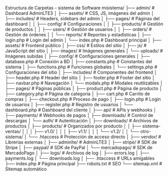 Estructura de Carpetas - sistema de Software
misistema/
├── admin/                          # Dashboard AdminLTE3
│   ├── assets/                     # CSS, JS, imágenes del admin
│   ├── includes/                   # Headers, sidebars del admin
│   ├── pages/                      # Páginas del dashboard
│   │   ├── config/                 # Configuraciones
│   │   ├── products/               # Gestión de productos
│   │   ├── users/                  # Gestión de usuarios
│   │   ├── orders/                 # Gestión de órdenes
│   │   └── reports/                # Reportes y estadísticas
│   ├── login.php                   # Login del admin
│   └── index.php                   # Dashboard principal
│
├── assets/                         # Frontend público
│   ├── css/                        # Estilos del sitio
│   ├── js/                         # JavaScript del sitio
│   ├── images/                     # Imágenes generales
│   └── uploads/                    # Imágenes subidas
│
├── config/                         # Configuraciones generales
│   ├── database.php                # Conexión a BD
│   ├── constants.php               # Constantes del sistema
│   ├── functions.php               # Funciones globales
│   └── settings.php                # Configuraciones del sitio
│
├── includes/                       # Componentes del frontend
│   ├── header.php                  # Header del sitio
│   ├── footer.php                  # Footer del sitio
│   ├── navbar.php                  # Navegación
│   └── modals.php                  # Modales reutilizables
│
├── pages/                          # Páginas públicas
│   ├── product.php                 # Página de producto
│   ├── category.php                # Página de categoría
│   ├── cart.php                    # Carrito de compras
│   ├── checkout.php                # Proceso de pago
│   ├── login.php                   # Login de usuarios
│   ├── register.php                # Registro de usuarios
│   └── dashboard.php               # Dashboard del cliente
│
├── api/                            # APIs y webhooks
│   ├── payments/                   # Webhooks de pagos
│   ├── downloads/                  # Control de descargas
│   └── auth/                       # Autenticación
│
├── downloads/                      # Archivos de productos
│   ├── products/                   # Organizados por producto
│   │   ├── sistema-ventas/
│   │   │   ├── v1.0/
│   │   │   ├── v1.1/
│   │   │   └── v1.2/
│   │   └── otro-sistema/
│   └── .htaccess                   # Protección de acceso directo
│
├── vendor/                         # Librerías externas
│   ├── adminlte/                   # AdminLTE3
│   ├── stripe/                     # SDK de Stripe
│   ├── paypal/                     # SDK de PayPal
│   └── mercadopago/                # SDK de MercadoPago
│
├── logs/                           # Archivos de log
│   ├── errors.log
│   ├── payments.log
│   └── downloads.log
│
├── .htaccess                       # URLs amigables
├── index.php                       # Página principal
├── robots.txt                      # SEO
└── sitemap.xml                     # Sitemap automático